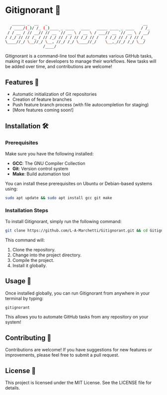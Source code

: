 # Gitignorant 🚀

```bash
   ______ _  __   _                                           __ 
  / ____/(_)/ /_ (_)____ _ ____   ____   _____ ____ _ ____   / /_
 / / __ / // __// // __ `// __ \ / __ \ / ___// __ `// __ \ / __/
/ /_/ // // /_ / // /_/ // / / // /_/ // /   / /_/ // / / // /_  
\____//_/ \__//_/ \__, //_/ /_/ \____//_/    \__,_//_/ /_/ \__/  
                 /____/                                     
```

Gitignorant is a command-line tool that automates various GitHub tasks, making it easier for developers to manage their workflows. New tasks will be added over time, and contributions are welcome!

## Features 🌟

- Automatic initialization of Git repositories
- Creation of feature branches
- Push feature branch process (with file autocompletion for staging)
- [More features coming soon!]

## Installation 🛠️

### Prerequisites

Make sure you have the following installed:

- **GCC**: The GNU Compiler Collection
- **Git**: Version control system
- **Make**: Build automation tool

You can install these prerequisites on Ubuntu or Debian-based systems using:

```bash
sudo apt update && sudo apt install gcc git make
```

### Installation Steps

To install Gitignorant, simply run the following command:

```bash
git clone https://github.com/L-A-Marchetti/Gitignorant.git && cd Gitignorant && make && make install
```

This command will:
1. Clone the repository.
2. Change into the project directory.
3. Compile the project.
4. Install it globally.

## Usage 📖

Once installed globally, you can run Gitignorant from anywhere in your terminal by typing:

```bash
gitignorant
```

This allows you to automate GitHub tasks from any repository on your system!

## Contributing 🤝

Contributions are welcome! If you have suggestions for new features or improvements, please feel free to submit a pull request.

## License 📄

This project is licensed under the MIT License. See the LICENSE file for details.